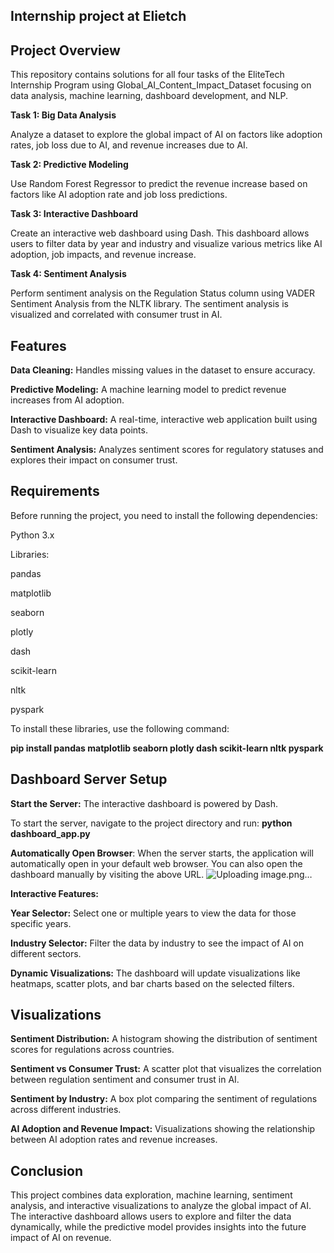 ## Internship project at Elietch

## Project Overview
This repository contains solutions for all four tasks of the EliteTech Internship Program using Global_AI_Content_Impact_Dataset focusing on data analysis, machine learning, dashboard development, and NLP.

**Task 1: Big Data Analysis**

Analyze a dataset to explore the global impact of AI on factors like adoption rates, job loss due to AI, and revenue increases due to AI.

**Task 2: Predictive Modeling**

Use Random Forest Regressor to predict the revenue increase based on factors like AI adoption rate and job loss predictions.

**Task 3: Interactive Dashboard**

Create an interactive web dashboard using Dash. This dashboard allows users to filter data by year and industry and visualize various metrics like AI adoption, job impacts, and revenue increase.

**Task 4: Sentiment Analysis**

Perform sentiment analysis on the Regulation Status column using VADER Sentiment Analysis from the NLTK library. The sentiment analysis is visualized and correlated with consumer trust in AI.


## Features
**Data Cleaning:** Handles missing values in the dataset to ensure accuracy.

**Predictive Modeling:** A machine learning model to predict revenue increases from AI adoption.

**Interactive Dashboard:** A real-time, interactive web application built using Dash to visualize key data points.

**Sentiment Analysis:** Analyzes sentiment scores for regulatory statuses and explores their impact on consumer trust.


## Requirements

Before running the project, you need to install the following dependencies:

Python 3.x

Libraries:

pandas

matplotlib

seaborn

plotly

dash

scikit-learn

nltk

pyspark

To install these libraries, use the following command:

**pip install pandas matplotlib seaborn plotly dash scikit-learn nltk pyspark**

## Dashboard Server Setup

**Start the Server:** The interactive dashboard is powered by Dash. 

To start the server, navigate to the project directory and run: **python dashboard_app.py**

**Automatically Open Browser**: When the server starts, the application will automatically open in your default web browser. You can also open the dashboard manually by visiting the above URL.
![Uploading image.png…]()


**Interactive Features:**

**Year Selector:** Select one or multiple years to view the data for those specific years.

**Industry Selector:** Filter the data by industry to see the impact of AI on different sectors.

**Dynamic Visualizations:** The dashboard will update visualizations like heatmaps, scatter plots, and bar charts based on the selected filters.


## Visualizations

**Sentiment Distribution:** A histogram showing the distribution of sentiment scores for regulations across countries.

**Sentiment vs Consumer Trust:** A scatter plot that visualizes the correlation between regulation sentiment and consumer trust in AI.

**Sentiment by Industry:** A box plot comparing the sentiment of regulations across different industries.

**AI Adoption and Revenue Impact:** Visualizations showing the relationship between AI adoption rates and revenue increases.

## Conclusion
This project combines data exploration, machine learning, sentiment analysis, and interactive visualizations to analyze the global impact of AI. The interactive dashboard allows users to explore and filter the data dynamically, while the predictive model provides insights into the future impact of AI on revenue.



